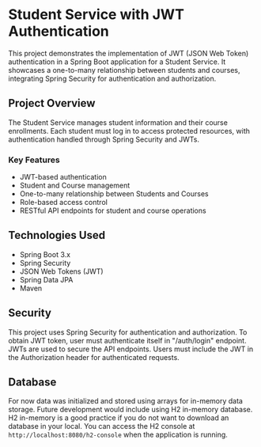 # Student Service with JWT Authentication

This project demonstrates the implementation of JWT (JSON Web Token) authentication in a Spring Boot application for a Student Service. It showcases a one-to-many relationship between students and courses, integrating Spring Security for authentication and authorization.

## Project Overview

The Student Service manages student information and their course enrollments. Each student must log in to access protected resources, with authentication handled through Spring Security and JWTs.

### Key Features

- JWT-based authentication
- Student and Course management
- One-to-many relationship between Students and Courses
- Role-based access control
- RESTful API endpoints for student and course operations

## Technologies Used

- Spring Boot 3.x
- Spring Security
- JSON Web Tokens (JWT)
- Spring Data JPA
- Maven

## Security

This project uses Spring Security for authentication and authorization. To obtain JWT token, user must authenticate itself in "/auth/login" endpoint. JWTs are used to secure the API endpoints. Users must include the JWT in the Authorization header for authenticated requests.

## Database

For now data was initialized and stored using arrays for in-memory data storage. Future development would include using H2 in-memory database. H2 in-memory is a good practice if you do not want to download an database in your local. You can access the H2 console at `http://localhost:8080/h2-console` when the application is running.
